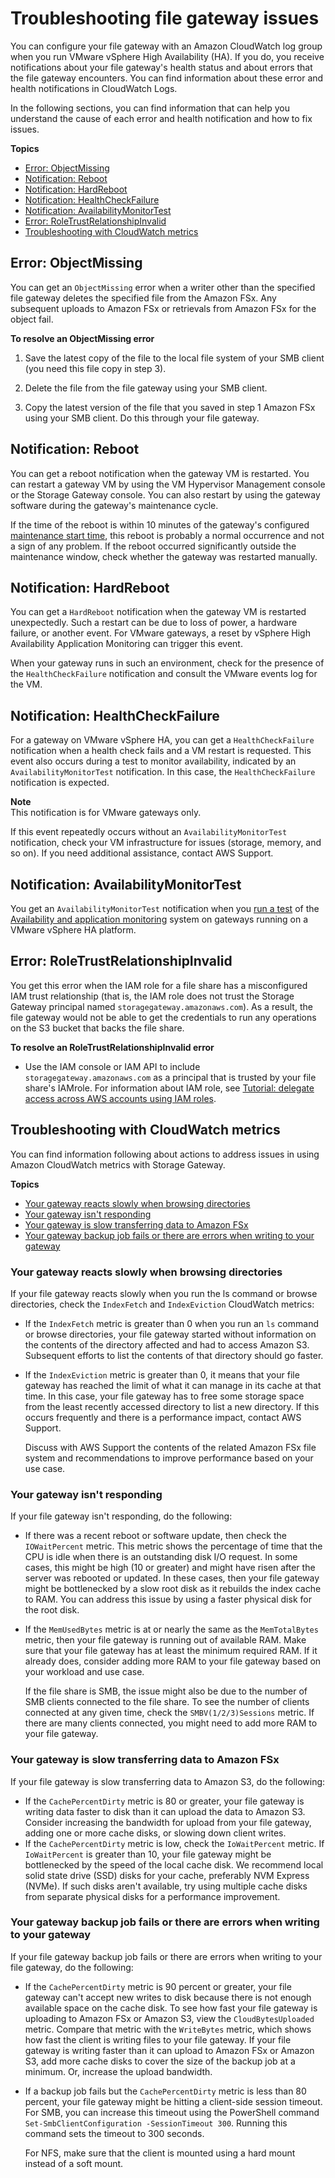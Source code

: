 # Troubleshooting file gateway issues<a name="troubleshooting-file-gateway-issues"></a>

You can configure your file gateway with an Amazon CloudWatch log group when you run VMware vSphere High Availability \(HA\)\. If you do, you receive notifications about your file gateway's health status and about errors that the file gateway encounters\. You can find information about these error and health notifications in CloudWatch Logs\.

In the following sections, you can find information that can help you understand the cause of each error and health notification and how to fix issues\.

**Topics**
+ [Error: ObjectMissing](#troubleshoot-logging-errors-objectmissing)
+ [Notification: Reboot](#troubleshoot-reboot-notification)
+ [Notification: HardReboot](#troubleshoot-hardreboot-notification)
+ [Notification: HealthCheckFailure](#troubleshoot-healthcheckfailure-notification)
+ [Notification: AvailabilityMonitorTest](#troubleshoot-availabilitymonitortest-notification)
+ [Error: RoleTrustRelationshipInvalid](#misconfig-trust)
+ [Troubleshooting with CloudWatch metrics](#troubleshooting-with-cw-metrics)

## Error: ObjectMissing<a name="troubleshoot-logging-errors-objectmissing"></a>

You can get an `ObjectMissing` error when a writer other than the specified file gateway deletes the specified file from the Amazon FSx\. Any subsequent uploads to Amazon FSx or retrievals from Amazon FSx for the object fail\.

**To resolve an ObjectMissing error**

1. Save the latest copy of the file to the local file system of your SMB client \(you need this file copy in step 3\)\.

1. Delete the file from the file gateway using your SMB client\.

1. Copy the latest version of the file that you saved in step 1 Amazon FSx using your SMB client\. Do this through your file gateway\.

## Notification: Reboot<a name="troubleshoot-reboot-notification"></a>

You can get a reboot notification when the gateway VM is restarted\. You can restart a gateway VM by using the VM Hypervisor Management console or the Storage Gateway console\. You can also restart by using the gateway software during the gateway's maintenance cycle\.

If the time of the reboot is within 10 minutes of the gateway's configured [maintenance start time](MaintenanceManagingUpdate-common.md), this reboot is probably a normal occurrence and not a sign of any problem\. If the reboot occurred significantly outside the maintenance window, check whether the gateway was restarted manually\.

## Notification: HardReboot<a name="troubleshoot-hardreboot-notification"></a>

You can get a `HardReboot` notification when the gateway VM is restarted unexpectedly\. Such a restart can be due to loss of power, a hardware failure, or another event\. For VMware gateways, a reset by vSphere High Availability Application Monitoring can trigger this event\.

When your gateway runs in such an environment, check for the presence of the `HealthCheckFailure` notification and consult the VMware events log for the VM\.

## Notification: HealthCheckFailure<a name="troubleshoot-healthcheckfailure-notification"></a>

For a gateway on VMware vSphere HA, you can get a `HealthCheckFailure` notification when a health check fails and a VM restart is requested\. This event also occurs during a test to monitor availability, indicated by an `AvailabilityMonitorTest` notification\. In this case, the `HealthCheckFailure` notification is expected\.

**Note**  
This notification is for VMware gateways only\.

If this event repeatedly occurs without an `AvailabilityMonitorTest` notification, check your VM infrastructure for issues \(storage, memory, and so on\)\. If you need additional assistance, contact AWS Support\.

## Notification: AvailabilityMonitorTest<a name="troubleshoot-availabilitymonitortest-notification"></a>

You get an `AvailabilityMonitorTest` notification when you [run a test](Performance.md#vmware-ha-test-failover) of the [Availability and application monitoring](https://docs.aws.amazon.com/storagegateway/latest/APIReference/API_StartAvailabilityMonitorTest.html) system on gateways running on a VMware vSphere HA platform\.

## Error: RoleTrustRelationshipInvalid<a name="misconfig-trust"></a>

You get this error when the IAM role for a file share has a misconfigured IAM trust relationship \(that is, the IAM role does not trust the Storage Gateway principal named `storagegateway.amazonaws.com`\)\. As a result, the file gateway would not be able to get the credentials to run any operations on the S3 bucket that backs the file share\.

**To resolve an RoleTrustRelationshipInvalid error**
+ Use the IAM console or IAM API to include `storagegateway.amazonaws.com` as a principal that is trusted by your file share's IAMrole\. For information about IAM role, see [Tutorial: delegate access across AWS accounts using IAM roles](https://docs.aws.amazon.com/IAM/latest/UserGuide/tutorial_cross-account-with-roles.html)\.

## Troubleshooting with CloudWatch metrics<a name="troubleshooting-with-cw-metrics"></a>

You can find information following about actions to address issues in using Amazon CloudWatch metrics with Storage Gateway\.

**Topics**
+ [Your gateway reacts slowly when browsing directories](#slow-gateway)
+ [Your gateway isn't responding](#gateway-not-responding)
+ [Your gateway is slow transferring data to Amazon FSx](#slow-data-transfer-to-fsx)
+ [Your gateway backup job fails or there are errors when writing to your gateway](#backup-job-fails)

### Your gateway reacts slowly when browsing directories<a name="slow-gateway"></a>

If your file gateway reacts slowly when you run the ls command or browse directories, check the `IndexFetch` and `IndexEviction` CloudWatch metrics:
+ If the `IndexFetch` metric is greater than 0 when you run an `ls` command or browse directories, your file gateway started without information on the contents of the directory affected and had to access Amazon S3\. Subsequent efforts to list the contents of that directory should go faster\.
+ If the `IndexEviction` metric is greater than 0, it means that your file gateway has reached the limit of what it can manage in its cache at that time\. In this case, your file gateway has to free some storage space from the least recently accessed directory to list a new directory\. If this occurs frequently and there is a performance impact, contact AWS Support\. 

  Discuss with AWS Support the contents of the related Amazon FSx file system and recommendations to improve performance based on your use case\.

### Your gateway isn't responding<a name="gateway-not-responding"></a>

If your file gateway isn't responding, do the following:
+  If there was a recent reboot or software update, then check the `IOWaitPercent` metric\. This metric shows the percentage of time that the CPU is idle when there is an outstanding disk I/O request\. In some cases, this might be high \(10 or greater\) and might have risen after the server was rebooted or updated\. In these cases, then your file gateway might be bottlenecked by a slow root disk as it rebuilds the index cache to RAM\. You can address this issue by using a faster physical disk for the root disk\.
+ If the `MemUsedBytes` metric is at or nearly the same as the `MemTotalBytes` metric, then your file gateway is running out of available RAM\. Make sure that your file gateway has at least the minimum required RAM\. If it already does, consider adding more RAM to your file gateway based on your workload and use case\. 

  If the file share is SMB, the issue might also be due to the number of SMB clients connected to the file share\. To see the number of clients connected at any given time, check the `SMBV(1/2/3)Sessions` metric\. If there are many clients connected, you might need to add more RAM to your file gateway\.

### Your gateway is slow transferring data to Amazon FSx<a name="slow-data-transfer-to-fsx"></a>

If your file gateway is slow transferring data to Amazon S3, do the following:
+ If the `CachePercentDirty` metric is 80 or greater, your file gateway is writing data faster to disk than it can upload the data to Amazon S3\. Consider increasing the bandwidth for upload from your file gateway, adding one or more cache disks, or slowing down client writes\.
+ If the `CachePercentDirty` metric is low, check the `IoWaitPercent` metric\. If `IoWaitPercent` is greater than 10, your file gateway might be bottlenecked by the speed of the local cache disk\. We recommend local solid state drive \(SSD\) disks for your cache, preferably NVM Express \(NVMe\)\. If such disks aren't available, try using multiple cache disks from separate physical disks for a performance improvement\.

### Your gateway backup job fails or there are errors when writing to your gateway<a name="backup-job-fails"></a>

If your file gateway backup job fails or there are errors when writing to your file gateway, do the following:
+ If the `CachePercentDirty` metric is 90 percent or greater, your file gateway can't accept new writes to disk because there is not enough available space on the cache disk\. To see how fast your file gateway is uploading to Amazon FSx or Amazon S3, view the `CloudBytesUploaded` metric\. Compare that metric with the `WriteBytes` metric, which shows how fast the client is writing files to your file gateway\. If your file gateway is writing faster than it can upload to Amazon FSx or Amazon S3, add more cache disks to cover the size of the backup job at a minimum\. Or, increase the upload bandwidth\.
+ If a backup job fails but the `CachePercentDirty` metric is less than 80 percent, your file gateway might be hitting a client\-side session timeout\. For SMB, you can increase this timeout using the PowerShell command `Set-SmbClientConfiguration -SessionTimeout 300`\. Running this command sets the timeout to 300 seconds\.

  For NFS, make sure that the client is mounted using a hard mount instead of a soft mount\.